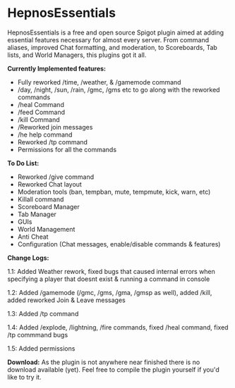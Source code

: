 # HepnosEssentials
HepnosEssentials is a free and open source Spigot plugin aimed at adding essential features necessary for almost every server. From command aliases, improved Chat formatting, and moderation, to Scoreboards, Tab lists, and World Managers, this plugins got it all.

**Currently Implemented features:**
- Fully reworked /time, /weather, & /gamemode command
- /day, /night, /sun, /rain, /gmc, /gms etc to go along with the reworked commands
- /heal Command
- /feed Command
- /kill Command
- /Reworked join messages
- /he help command
- Reworked /tp command
- Permissions for all the commands

**To Do List:**
- Reworked /give command
- Reworked Chat layout
- Moderation tools (ban, tempban, mute, tempmute, kick, warn, etc)
- Killall command
- Scoreboard Manager
- Tab Manager
- GUIs
- World Management
- Anti Cheat
- Configuration (Chat messages, enable/disable commands & features)

**Change Logs:**

1.1: Added Weather rework, fixed bugs that caused internal errors when specifying a player that doesnt exist & running a command in console

1.2: Added /gamemode (/gmc, /gms, /gma, /gmsp as well), added /kill, added reworked Join & Leave messages

1.3: Added /tp command

1.4: Added /explode, /lightning, /fire commands, fixed /heal command, fixed /tp commmand bugs

1.5: Added permissions

**Download:** As the plugin is not anywhere near finished there is no download available (yet). Feel free to compile the plugin yourself if you'd like to try it.
